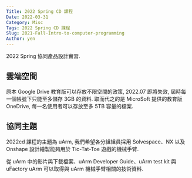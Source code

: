 ```yaml
---
Title: 2022 Spring CD 課程
Date: 2022-03-31
Category: Misc
Tags: 2022 Spring CD 課程
Slug: 2021-Fall-Intro-to-computer-programming
Author: yen
---
```


2022 Spring 協同產品設計實習.

<!-- PELICAN_END_SUMMARY -->

雲端空間
----
原本 Google Drive 教育版可以存放不限空間的政策, 2022.07 即將失效, 屆時每一個帳號下只能至多儲存 3GB 的資料. 取而代之的是 MicroSoft 提供的教育版 OneDrive, 每一名使用者可以存放至多 5TB 容量的檔案.

協同主題
----
2022cd 課程的主題為 uArm, 我們希望各分組組員採用 Solvespace、NX 以及 Onshape 設計繪製能夠用於 Tic-Tat-Toe 遊戲的機械手臂.

從 uArm 中的影片與下載檔案、uArm Developer Guide、uArm test kit 與 uFactory uArm 可以取得與 uArm 機械手臂相關的技術資料.




